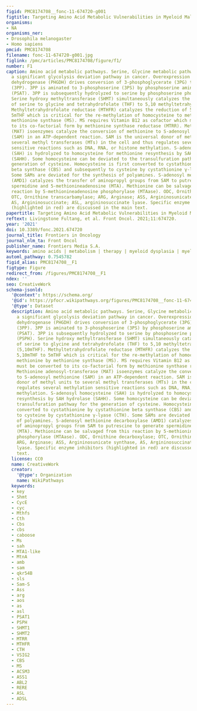 ```yaml
---
figid: PMC8174708__fonc-11-674720-g001
figtitle: Targeting Amino Acid Metabolic Vulnerabilities in Myeloid Malignancies
organisms:
- NA
organisms_ner:
- Drosophila melanogaster
- Homo sapiens
pmcid: PMC8174708
filename: fonc-11-674720-g001.jpg
figlink: /pmc/articles/PMC8174708/figure/f1/
number: F1
caption: Amino acid metabolic pathways. Serine, Glycine metabolic pathway represents
  a significant glycolysis deviation pathway in cancer. Overexpression of phosphoglycerate
  dehydrogenase (PHGDH) drives conversion of 3-phosphoglycerate (3PG) to 3-phosphohydroxypyurvate
  (3PP). 3PP is aminated to 3-phosphoserine (3PS) by phosphoserine aminotransferase
  (PSAT). 3PP is subsequently hydrolyzed to serine by phosphoserine phosphatase (PSPH).
  Serine hydroxy methyltransferase (SHMT) simultaneously catalyzes the conversion
  of serine to glycine and tetrahydrofolate (THF) to 5,10 methyltetrahydrofolate (5,10mTHF).
  Methyltetrahydrofolate reductase (MTHFR) catalyzes the reduction of 5,10mTHF to
  5mTHF which is critical for the re-methylation of homocysteine to methionine by
  methionine synthase (MS). MS requires Vitamin B12 as cofactor which must be converted
  to its co-factorial form by methionine synthase reductase (MTRR). Methionine adenosyl-transferase
  (MAT) isoenzymes catalyze the conversion of methionine to S-adenosyl methionine
  (SAM) in an ATP-dependent reaction. SAM is the universal donor of methyl units to
  several methyl transferases (MTs) in the cell and thus regulates several methylation
  sensitive reactions such as DNA, RNA, or histone methylation. S-adenosyl homocysteine
  (SAH) is hydrolyzed to homocysteine for methionine resynthesis by SAH hydrolase
  (SAHH). Some homocysteine can be deviated to the transulfuration pathway for the
  generation of cysteine. Homocysteine is first converted to cystathionine by cystathionine
  beta synthase (CBS) and subsequently to cysteine by cystathionine γ-lyase (CTH).
  Some SAMs are deviated for the synthesis of polyamines. S-adenosyl methionine decarboxylase
  (AMD1) catalyzes the transfer of aminopropyl groups from SAM to putrescine to generate
  spermidine and 5-methionineadenosine (MTA). Methionine can be salvaged from this
  reaction by 5-methionineadenosine phosphorylase (MTAase). ODC, Ornithine decarboxylase;
  OTC, Ornithine transcarbamylase; ARG, Arginase; ASS, Argininosunicate synthase,
  AS, Argininosuccinate; ASL, argininosuccinate lyase. Specific enzyme inhibitors
  (highlighted in red) are discussed in the main text.
papertitle: Targeting Amino Acid Metabolic Vulnerabilities in Myeloid Malignancies.
reftext: Livingstone Fultang, et al. Front Oncol. 2021;11:674720.
year: '2021'
doi: 10.3389/fonc.2021.674720
journal_title: Frontiers in Oncology
journal_nlm_ta: Front Oncol
publisher_name: Frontiers Media S.A.
keywords: amino acids | metabolism | therapy | myeloid dysplasia | myeloid neoplasia
automl_pathway: 0.7545782
figid_alias: PMC8174708__F1
figtype: Figure
redirect_from: /figures/PMC8174708__F1
ndex: ''
seo: CreativeWork
schema-jsonld:
  '@context': https://schema.org/
  '@id': https://pfocr.wikipathways.org/figures/PMC8174708__fonc-11-674720-g001.html
  '@type': Dataset
  description: Amino acid metabolic pathways. Serine, Glycine metabolic pathway represents
    a significant glycolysis deviation pathway in cancer. Overexpression of phosphoglycerate
    dehydrogenase (PHGDH) drives conversion of 3-phosphoglycerate (3PG) to 3-phosphohydroxypyurvate
    (3PP). 3PP is aminated to 3-phosphoserine (3PS) by phosphoserine aminotransferase
    (PSAT). 3PP is subsequently hydrolyzed to serine by phosphoserine phosphatase
    (PSPH). Serine hydroxy methyltransferase (SHMT) simultaneously catalyzes the conversion
    of serine to glycine and tetrahydrofolate (THF) to 5,10 methyltetrahydrofolate
    (5,10mTHF). Methyltetrahydrofolate reductase (MTHFR) catalyzes the reduction of
    5,10mTHF to 5mTHF which is critical for the re-methylation of homocysteine to
    methionine by methionine synthase (MS). MS requires Vitamin B12 as cofactor which
    must be converted to its co-factorial form by methionine synthase reductase (MTRR).
    Methionine adenosyl-transferase (MAT) isoenzymes catalyze the conversion of methionine
    to S-adenosyl methionine (SAM) in an ATP-dependent reaction. SAM is the universal
    donor of methyl units to several methyl transferases (MTs) in the cell and thus
    regulates several methylation sensitive reactions such as DNA, RNA, or histone
    methylation. S-adenosyl homocysteine (SAH) is hydrolyzed to homocysteine for methionine
    resynthesis by SAH hydrolase (SAHH). Some homocysteine can be deviated to the
    transulfuration pathway for the generation of cysteine. Homocysteine is first
    converted to cystathionine by cystathionine beta synthase (CBS) and subsequently
    to cysteine by cystathionine γ-lyase (CTH). Some SAMs are deviated for the synthesis
    of polyamines. S-adenosyl methionine decarboxylase (AMD1) catalyzes the transfer
    of aminopropyl groups from SAM to putrescine to generate spermidine and 5-methionineadenosine
    (MTA). Methionine can be salvaged from this reaction by 5-methionineadenosine
    phosphorylase (MTAase). ODC, Ornithine decarboxylase; OTC, Ornithine transcarbamylase;
    ARG, Arginase; ASS, Argininosunicate synthase, AS, Argininosuccinate; ASL, argininosuccinate
    lyase. Specific enzyme inhibitors (highlighted in red) are discussed in the main
    text.
  license: CC0
  name: CreativeWork
  creator:
    '@type': Organization
    name: WikiPathways
  keywords:
  - key
  - Shmt
  - CycE
  - cyc
  - Mthfs
  - Cth
  - Cbs
  - cbs
  - caboose
  - Ms
  - sah
  - MTA1-like
  - MtnA
  - amb
  - sam
  - qkr54B
  - sls
  - Sam-S
  - Ass
  - arg
  - aos
  - as
  - asl
  - PSAT1
  - PSPH
  - SHMT1
  - SHMT2
  - MTRR
  - MTHFR
  - CTH
  - VSIG2
  - CBS
  - MS
  - ACSM3
  - ASS1
  - ABL2
  - RERE
  - ASL
  - ADSL
---
```

